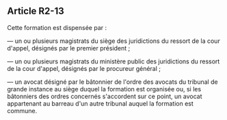 Article R2-13
----
Cette formation est dispensée par :

― un ou plusieurs magistrats du siège des juridictions du ressort de la cour
d'appel, désignés par le premier président ;

― un ou plusieurs magistrats du ministère public des juridictions du ressort de
la cour d'appel, désignés par le procureur général ;

― un avocat désigné par le bâtonnier de l'ordre des avocats du tribunal de
grande instance au siège duquel la formation est organisée ou, si les bâtonniers
des ordres concernés s'accordent sur ce point, un avocat appartenant au barreau
d'un autre tribunal auquel la formation est commune.
